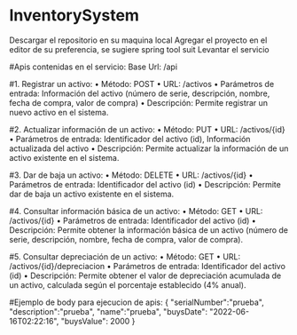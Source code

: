 # InventorySystem

Descargar el repositorio en su maquina local
Agregar el proyecto en el editor de su preferencia, se sugiere spring tool suit
Levantar el servicio

#Apis contenidas en el servicio:
Base Url: /api

#1.	Registrar un activo:
•	Método: POST
•	URL: /activos
•	Parámetros de entrada: Información del activo (número de serie, descripción, nombre, fecha de compra, valor de compra)
•	Descripción: Permite registrar un nuevo activo en el sistema.

#2.	Actualizar información de un activo:
•	Método: PUT
•	URL: /activos/{id}
•	Parámetros de entrada: Identificador del activo (id), Información actualizada del activo
•	Descripción: Permite actualizar la información de un activo existente en el sistema.

#3.	Dar de baja un activo:
•	Método: DELETE
•	URL: /activos/{id}
•	Parámetros de entrada: Identificador del activo (id)
•	Descripción: Permite dar de baja un activo existente en el sistema.

#4.	Consultar información básica de un activo:
•	Método: GET
•	URL: /activos/{id}
•	Parámetros de entrada: Identificador del activo (id)
•	Descripción: Permite obtener la información básica de un activo (número de serie, descripción, nombre, fecha de compra, valor de compra).

#5.	Consultar depreciación de un activo:
•	Método: GET
•	URL: /activos/{id}/depreciacion
•	Parámetros de entrada: Identificador del activo (id)
•	Descripción: Permite obtener el valor de depreciación acumulada de un activo, calculada según el porcentaje establecido (4% anual).

#Ejemplo de body para ejecucion de apis:
{
    "serialNumber":"prueba",
    "description":"prueba",
    "name":"prueba",
    "buysDate": "2022-06-16T02:22:16",
    "buysValue": 2000
}
